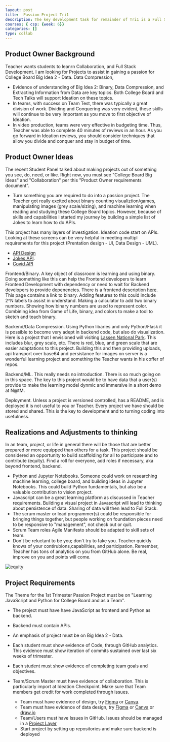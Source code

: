 ```yaml
---
layout: post
title:  Passion Project Tri1
description: The key development task for remainder of Tri1 is a Full Stack project using Python Flask for backend.
courses: { csp: {week: 6}}
categories: []
type: collab
---
```


## Product Owner Background

Teacher wants students to leanrn Collaboration, and Full Stack Development.  I am looking for Projects to assist in gaining a passion for College Board Big Idea 2 - Data. Data Compression, 

- Evidence of understanding of Big Idea 2: Binary, Data Compression, and Extracting Information from Data are key topics.  Both College Board and Tech Talks will support Ideation on these topics.
- In teams, with success on Team Test, there was typically a great division of work.  Dividing and Conquering was very evident, these skills will continue to be very important as you move to first objective of Ideation.
- In video production, teams were very effective in budgeting time.  Thus, Teacher was able to complete 40 minutes of reviews in an hour.  As you go forward in Ideation reviews, you should consider techniques that allow you divide and conquer and stay in budget of time.

## Product Owner Ideas

The recent Student Panel talked about making projects out of something you see, do, need, or like.  Right now, you must see "College Board Big Ideas" and "Collaboration" per this "Product Owner requirements document".

- Turn something you are required to do into a passion project.  The Teacher got really excited about binary counting visualiztion/games, manipulating images (grey scale/sizing), and machine learning when reading and studying these College Board topics.  However, because of skills and capabilities I started my journey by building a simple list of Jokes to learn how to do APIs.

This project has many layers of investigation.  Ideation code start on APIs.  Looking at these screens can be very helpful in meeting multipl requirements for this project (Prentation design - UI, Data Design - UML).
- [API Design](https://nighthawkcoders.github.io/APCSP/api/overview)
- [Jokes API](https://nighthawkcoders.github.io/APCSP/data/jokes).
- [Covid API](https://nighthawkcoders.github.io/APCSP/data/covid)

Frontend/Binary.  A key object of classroom is learning and using binary.  Doing something like this can help the Frontend developers to learn Frontend Development with dependency or need to wait for Backend developers to provide depenencies.  There is a frontend description [here](https://nighthawkcoders.github.io/APCSP/frontend/overview).  This page contains a link to binary.  Adding features to this could include 2^N labels to assist in understand.  Making a calculator to add two binary numbers.  Showing how binary numbers are used to represent color.  Combining idea from Game of Life, binary, and colors to make a tool to sketch and teach binary.

Backend/Data Compression.  Using Python libaries and only Python/Flask it is possible to become very adept in backend code, but also do visualization.  Here is a project that I envisioned will visiting [Lassen National Park](https://jinja.nighthawkcodingsociety.com/starter/rgb/).  This includes blur, grey scale, etc.  There is red, blue, and green scale that are easier adaptations to this project.  Building this and then providing uploads, api transport over base64 and persistance for images on server is a wonderful learning project and something the Teacher wants in his coffer of repos.

Backend/ML.  This really needs no introduction.  There is so much going on in this space.  The key to this project would be to have data that a user(s) provide to make the learning model dynmic and immersive in a short demo at N@tM.

Deployment.  Unless a project is versioned controlled, has a README, and is deployed it is not useful to you or Teacher.  Every project we have should be stored and shared.  This is the key to development and to turning coding into usefulness.

## Realizations and Adjustments to thinking

In an team, project, or life in general there will be those that are better prepared or more equipped than others for a task.  This project should be considered an opportunity to build scaffolding for all to participate and to contribute (equity).  Find a roll for everyone, add roles if necessary, aka beyond frontend, backend.

- Python and Jupyter Notebooks.  Someone could work on researching machine learning, college board, and building ideas in Jupyter Notebooks.  This could build Python fundamentals, but also be a valuable contribution to vision project.
- Javascript can be a great learning platform as discussed in Teacher requirements.  Building a visual project in Javascript will lead to thinking about persistence of data.  Sharing of data will then lead to Full Stack.
- The scrum master or lead programmer(s) could be responsible for bringing things together, but people working on foundation pieces need to be responsive to "management", not check out or quit.
- Scrum Team roles Agile Manifesto should be adapted to skill sets of team.
- Don't be reluctant to be you; don't try to fake you.  Teacher quickly knows of your contirubions,capabilities, and participation.  Remember, Teacher has tons of analytics on you from GitHub alone.  Be real, improve on you and points will come.  

![equity]({{site.baseurl}}/images/equity.png)

## Project Requirements

The Theme for the 1st Trimester Passion Project must be on "Learning JavaScript and Python for College Board and as a Team".

- The project must have have JavaScript as frontend and Python as backend.  

- Backend must contain APIs.  

- An emphasis of project must be on Big Idea 2 - Data. 

- Each student must show evidence of Code, through GitHub analytics.  This evidence must show iteration of commits sustained over last six weeks of trimester.

- Each student must show evidence of completing team goals and objectives.  

- Team/Scrum Master must have evidence of collaboration.  This is particularly import at Ideation Checkpoint.  Make sure that Team members get credit for work completed through issues.
  - Team must have evidence of design, try [Figma](https://www.figma.com/) or [Canva](https://www.canva.com/).
  - Team must have evidence of data design, try [Figma](https://www.figma.com/templates/uml-diagram-tool/) or [Canva](https://www.canva.com/graphs/uml-diagrams/) or [draw.io](https://www.drawio.com/blog/uml-class-diagrams)
  - Team/Users must have Issues in GitHub.  Issues should be managed in a [Project Layer](https://docs.github.com/en/issues/planning-and-tracking-with-projects/customizing-views-in-your-project/changing-the-layout-of-a-view)
  - Start project by setting up repositories and make sure backend is deployed
  